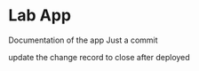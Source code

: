 # Lab App

Documentation of the app
Just a commit

update the change record to close after deployed
